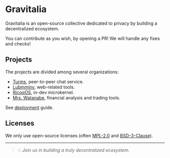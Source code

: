 Gravitalia
==========

Gravitalia is an open-source collective dedicated to privacy by building a decentralized ecosystem.

You can contribute as you wish, by opening a PR!
We will handle any fixes and checks!

Projects
--------

The projects are divided among several organizations:
  * [Turms](https://github.com/TurmsApp), peer-to-peer chat service.
  * [Lubmminy](https://github.com/Lubmminy), web-related tools.
  * [RicoqOS](https://github.com/RicoqOS), in-dev microkernel.
  * [Mrs. Watanabe](https://github.com/Mrs-Watanabe), financial analysis and trading tools.

See [deployment](https://github.com/Gravitalia/.github) guide.

Licenses
--------

We only use open-source licenses (often [MPL-2.0](https://www.mozilla.org/en-US/MPL/2.0/)
  and [BSD-3-Clause](https://opensource.org/license/bsd-3-clause)).

---
> 💡 *Join us in building a truly decentralized ecosystem.*

